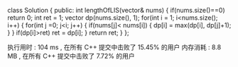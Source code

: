 class Solution {
public:
    int lengthOfLIS(vector<int>& nums) {
        if(nums.size()==0) return 0;
        int ret = 1;
        vector<int> dp(nums.size(), 1);
        for(int i = 1; i<nums.size(); i++)
        {
            for(int j =0; j<i; j++)
            {
                if(nums[j]< nums[i])
                {
                    dp[i] = max(dp[i], dp[j]+1);
                }
            }
            if(dp[i]>ret) ret = dp[i];
        }
        return ret;
    }
};

执行用时 :
104 ms
, 在所有 C++ 提交中击败了
15.45%
的用户
内存消耗 :
8.8 MB
, 在所有 C++ 提交中击败了
7.72%
的用户